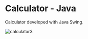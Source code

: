 # Calculator - Java

Calculator developed with Java Swing.

![calculator3](https://user-images.githubusercontent.com/110068135/190441338-5db48452-5de0-4829-ada8-474c2d924d56.png)
